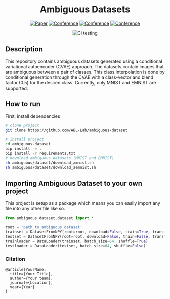 
<div align="center">    
 
# Ambiguous Datasets     

[![Paper](http://img.shields.io/badge/paper-arxiv.1001.2234-B31B1B.svg)](https://www.nature.com/articles/nature14539)
[![Conference](http://img.shields.io/badge/NeurIPS-2019-4b44ce.svg)](https://papers.nips.cc/book/advances-in-neural-information-processing-systems-31-2018)
[![Conference](http://img.shields.io/badge/ICLR-2019-4b44ce.svg)](https://papers.nips.cc/book/advances-in-neural-information-processing-systems-31-2018)
[![Conference](http://img.shields.io/badge/AnyConference-year-4b44ce.svg)](https://papers.nips.cc/book/advances-in-neural-information-processing-systems-31-2018)  
<!--
ARXIV   
[![Paper](http://img.shields.io/badge/arxiv-math.co:1480.1111-B31B1B.svg)](https://www.nature.com/articles/nature14539)
-->
![CI testing](https://github.com/PyTorchLightning/ambiguous-dataset/workflows/CI%20testing/badge.svg?branch=master&event=push)


<!--  
Conference   
-->   
</div>
 
## Description   
This repository contains ambiguous datasets generated using a conditional variational autoencoder (CVAE) approach. The datasets contain images that are ambiguous between a pair of classes. This class interpolation is done by conditional generation through the CVAE with a class-vector and blend factor (0.5) for the desired class. Currently, only MNIST and EMNIST are supported.

## How to run   
First, install dependencies   
```bash
# clone project   
git clone https://github.com/ABL-Lab/ambiguous-dataset

# install project   
cd ambiguous-dataset 
pip install -e .   
pip install -r requirements.txt
# download ambiguous datasets (MNIST and EMNIST)
sh ambiguous/dataset/download_amnist.sh
sh ambiguous/dataset/download_aemnist.sh
```

## Importing Ambiguous Dataset to your own project
This project is setup as a package which means you can easily import any file into any other file like so.
```python
from ambiguous.dataset.dataset import *

root = 'path_to_ambiguous_dataset'
trainset = DatasetFromNPY(root=root, download=False, train=True, transform=None)
testset = DatasetFromNPY(root=root, download=False, train=False, transform=None)
trainloader = DataLoader(trainset, batch_size=64, shuffle=True)
testloader = DataLoader(testset, batch_size=64, shuffle=False)
```

### Citation   
```
@article{YourName,
  title={Your Title},
  author={Your team},
  journal={Location},
  year={Year}
}
```   
